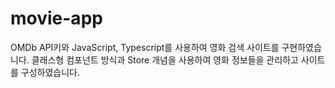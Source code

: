 # movie-app
OMDb API키와 JavaScript, Typescript를 사용하여 영화 검색 사이트를 구현하였습니다. 클래스형 컴포넌트 방식과 Store 개념을 사용하여 영화 정보들을 관리하고 사이트를 구성하였습니다.
